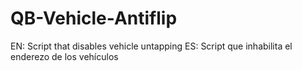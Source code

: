 # QB-Vehicle-Antiflip
EN: Script that disables vehicle untapping ES: Script que inhabilita el enderezo de los vehículos
